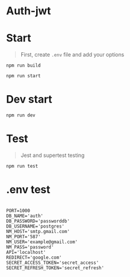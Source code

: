 # Auth-jwt

Start
===

> First, create ```.env``` file and add your options

```
npm run build
```
```
npm run start
```

Dev start
===

```
npm run dev
```

Test
===

> Jest and supertest testing

```
npm run test
```

.env test
===

```

PORT=1000
DB_NAME='auth'
DB_PASSWORD='passworddb'
DB_USERNAME='postgres'
NM_HOST='smtp.gmail.com'
NM_PORT='587'
NM_USER='example@gmail.com'
NM_PASS='password'
API='localhost'
REDIRECT='google.com'
SECRET_ACCESS_TOKEN='secret_access'
SECRET_REFRESH_TOKEN='secret_refresh'
```
